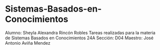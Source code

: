 # Sistemas-Basados-en-Conocimientos
Alumno: Sheyla Alexandra Rincón Robles
Tareas realizadas para la materia de Sistemas Basados en Conocimientos 24A
Sección: D04 
Maestro: José Antonio Aviña Mendez
